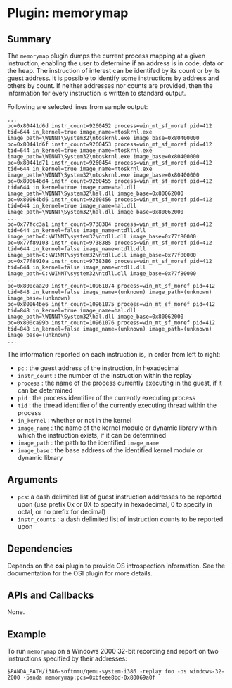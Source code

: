 Plugin: memorymap
===========

Summary
-------

The `memorymap` plugin dumps the current process mapping at a given instruction, enabling the user to determine if an address is in code, data or the heap.  The instruction of interest can be identifed by its count or by its guest address.  It is possible to identify some instructions by address and others by count.  If neither addresses nor counts are provided, then the information for every instruction is written to standard output.

Following are selected lines from sample output:
                        
                                                                                                         
	...
	pc=0x80441d6d instr_count=9260452 process=win_mt_sf_moref pid=412 tid=644 in_kernel=true image_name=ntoskrnl.exe image_path=\WINNT\System32\ntoskrnl.exe image_base=0x80400000
	pc=0x80441d6f instr_count=9260453 process=win_mt_sf_moref pid=412 tid=644 in_kernel=true image_name=ntoskrnl.exe image_path=\WINNT\System32\ntoskrnl.exe image_base=0x80400000
	pc=0x80441d71 instr_count=9260454 process=win_mt_sf_moref pid=412 tid=644 in_kernel=true image_name=ntoskrnl.exe image_path=\WINNT\System32\ntoskrnl.exe image_base=0x80400000
	pc=0x80064bd4 instr_count=9260455 process=win_mt_sf_moref pid=412 tid=644 in_kernel=true image_name=hal.dll image_path=\WINNT\System32\hal.dll image_base=0x80062000
	pc=0x80064bd6 instr_count=9260456 process=win_mt_sf_moref pid=412 tid=644 in_kernel=true image_name=hal.dll image_path=\WINNT\System32\hal.dll image_base=0x80062000
	...
	pc=0x77fcc3a1 instr_count=9738384 process=win_mt_sf_moref pid=412 tid=644 in_kernel=false image_name=ntdll.dll image_path=C:\WINNT\system32\ntdll.dll image_base=0x77f80000
	pc=0x77f89103 instr_count=9738385 process=win_mt_sf_moref pid=412 tid=644 in_kernel=false image_name=ntdll.dll image_path=C:\WINNT\system32\ntdll.dll image_base=0x77f80000
	pc=0x77f8910a instr_count=9738386 process=win_mt_sf_moref pid=412 tid=644 in_kernel=false image_name=ntdll.dll image_path=C:\WINNT\system32\ntdll.dll image_base=0x77f80000
	...
	pc=0x800caa20 instr_count=10961074 process=win_mt_sf_moref pid=412 tid=848 in_kernel=false image_name=(unknown) image_path=(unknown) image_base=(unknown)
	pc=0x80064be6 instr_count=10961075 process=win_mt_sf_moref pid=412 tid=848 in_kernel=true image_name=hal.dll image_path=\WINNT\System32\hal.dll image_base=0x80062000
	pc=0x800ca99b instr_count=10961076 process=win_mt_sf_moref pid=412 tid=848 in_kernel=false image_name=(unknown) image_path=(unknown) image_base=(unknown)
	...

The information reported on each instruction is, in order from left to right:
- `pc` : the guest address of the instruction, in hexadecimal
- `instr_count` : the number of the instruction within the replay
- `process` : the name of the process currently executing in the guest, if it can be determined
- `pid` : the process identifier of the currently executing process
- `tid` : the thread identifier of the currently executing thread within the process
- `in_kernel` : whether or not in the kernel
- `image_name` : the name of the kernel module or dynamic library within which the instruction exists, if it can be determined
- `image_path` : the path to the identified `image_name`
- `image_base` : the base address of the identified kernel module or dynamic library


Arguments
---------

* `pcs`: a dash delimited list of guest instruction addresses to be reported upon (use prefix 0x or 0X to specify in hexadecimal, 0 to specify in octal, or no prefix for decimal)
* `instr_counts` : a dash delimited list of instruction counts to be reported upon


Dependencies
------------

Depends on the **osi** plugin to provide OS introspection information. See the documentation for the OSI plugin for more details.

APIs and Callbacks
------------------

None.

Example
-------

To run `memorymap` on a Windows 2000 32-bit recording and report on two instructions specified by their addresses:

`$PANDA_PATH/i386-softmmu/qemu-system-i386 -replay foo -os windows-32-2000 -panda memorymap:pcs=0xbfeee8bd-0x80069a0f`

